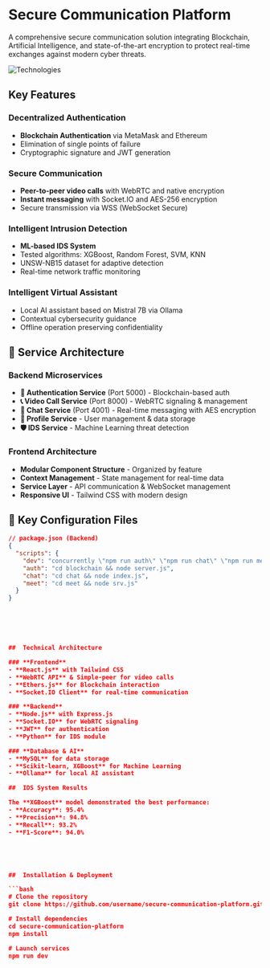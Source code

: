 #  Secure Communication Platform

A comprehensive secure communication solution integrating Blockchain, Artificial Intelligence, and state-of-the-art encryption to protect real-time exchanges against modern cyber threats.

![Technologies](https://img.shields.io/badge/Technologies-Blockchain%20%7C%20AI%20%7C%20WebRTC%20%7C%20Cybersecurity-blue)

##  Key Features

###  **Decentralized Authentication**
- **Blockchain Authentication** via MetaMask and Ethereum
- Elimination of single points of failure
- Cryptographic signature and JWT generation

###  **Secure Communication**
- **Peer-to-peer video calls** with WebRTC and native encryption
- **Instant messaging** with Socket.IO and AES-256 encryption
- Secure transmission via WSS (WebSocket Secure)

###  **Intelligent Intrusion Detection**
- **ML-based IDS System**
- Tested algorithms: XGBoost, Random Forest, SVM, KNN
- UNSW-NB15 dataset for adaptive detection
- Real-time network traffic monitoring

###  **Intelligent Virtual Assistant**
- Local AI assistant based on Mistral 7B via Ollama
- Contextual cybersecurity guidance
- Offline operation preserving confidentiality

 
 
## 🎯 Service Architecture

### **Backend Microservices**
- **🔐 Authentication Service** (Port 5000) - Blockchain-based auth
- **📞 Video Call Service** (Port 8000) - WebRTC signaling & management
- **💬 Chat Service** (Port 4001) - Real-time messaging with AES encryption
- **👤 Profile Service** - User management & data storage
- **🛡️ IDS Service** - Machine Learning threat detection

### **Frontend Architecture**
- **Modular Component Structure** - Organized by feature
- **Context Management** - State management for real-time data
- **Service Layer** - API communication & WebSocket management
- **Responsive UI** - Tailwind CSS with modern design

## 🔧 Key Configuration Files

```json
// package.json (Backend)
{
  "scripts": {
    "dev": "concurrently \"npm run auth\" \"npm run chat\" \"npm run meet\"",
    "auth": "cd blockchain && node server.js",
    "chat": "cd chat && node index.js",
    "meet": "cd meet && node srv.js"
  }
}






##  Technical Architecture

### **Frontend**
- **React.js** with Tailwind CSS
- **WebRTC API** & Simple-peer for video calls
- **Ethers.js** for Blockchain interaction
- **Socket.IO Client** for real-time communication

### **Backend**
- **Node.js** with Express.js
- **Socket.IO** for WebRTC signaling
- **JWT** for authentication
- **Python** for IDS module

### **Database & AI**
- **MySQL** for data storage
- **Scikit-learn, XGBoost** for Machine Learning
- **Ollama** for local AI assistant

##  IDS System Results

The **XGBoost** model demonstrated the best performance:
- **Accuracy**: 95.4%
- **Precision**: 94.8%
- **Recall**: 93.2%
- **F1-Score**: 94.0%





##  Installation & Deployment

```bash
# Clone the repository
git clone https://github.com/username/secure-communication-platform.git

# Install dependencies
cd secure-communication-platform
npm install

# Launch services
npm run dev






